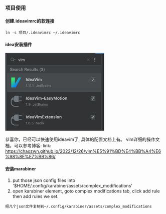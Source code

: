 ### 项目使用

#### 创建.ideavimrc的软连接
```shell
ln -s 项目/.ideavimrc ~/.ideavimrc
```

#### idea安装插件
![](./img.png)

恭喜你，已经可以快速使用ideavim了, 具体的配置文档上有。
vim详细的操作文档，可以参考博客:
link: https://chaozwn.github.io/2022/12/26/vim%E5%91%BD%E4%BB%A4%E6%98%8E%E7%BB%86/

#### 安装marabiner
1. put those json config files into '$HOME/.config/karabiner/assets/complex_modifications'
2. open karabiner element, goto complex modifications tab, click add rule then add rules we set.

```shell
把几个json文件复制到~/.config/karabiner/assets/complex_modifications
```